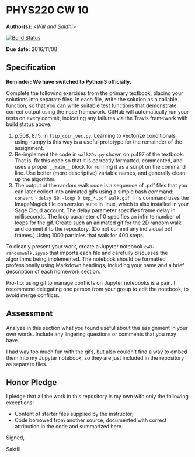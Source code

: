 # PHYS220 CW 10 

**Author(s):** _\<Will and Sakthi\>_

[![Build Status](https://travis-ci.org/chapman-phys220-2016f/cw-10-saktill.svg?branch=master)](https://travis-ci.org/chapman-phys220-2016f/cw-10-saktill)

**Due date:** 2016/11/08

## Specification

**Reminder: We have switched to Python3 officially.**

Complete the following exercises from the primary textbook, placing your solutions into separate files. In each file, write the solution as a callable function, so that you can write suitable test functions that demonstrate correct output using the nose framework. GitHub will automatically run your tests on every commit, indicating any failures via the Travis framework with build status above.

1. p.508, 8.15, in ```flip_coin_vec.py```. Learning to vectorize conditionals using numpy is this way is a useful prototype for the remainder of the assignment.
1. Re-implement the code in ```walk2Dv.py``` shown on p.497 of the textbook. That is, fix this code so that it is correctly formatted, commented, and uses a proper ```__main__``` block for running it as a script on the command line. Use better (more descriptive) variable names, and generally clean up the algorithm.
1. The output of the random walk code is a sequence of .pdf files that you can later collect into animated gifs using a simple bash command: ```convert -delay 50 -loop 0 tmp_*.pdf walk.gif```  This command uses the ImageMagick file conversion suite in linux, which is also installed in your Sage Cloud account. The delay parameter specifies frame delay in milliseconds. The loop parameter of 0 specifies an infinite number of loops for the gif. Create such an animated gif for the 2D random walk and commit it to the repository. (Do not commit any individual pdf frames.) Using 1000 particles that walk for 400 steps.

To cleanly present your work, create a Jupyter notebook ```cw8-randomwalk.ipynb``` that imports each file and carefully discusses the algorithms being implemented. The notebook should be formatted professionally using Markdown headings, including your name and a brief description of each homework section. 

Pro-tip: using git to manage conflicts on Jupyter notebooks is a pain. I recommend delegating one person from your group to edit the notebook, to avoid merge conflicts.

## Assessment

Analyze in this section what you found useful about this assignment in your own words. Include any lingering questions or comments that you may have.

I had way too much fun with the gifs, but also couldn't find a way to embed them into my Jupyter notebook, so they are just included in the repository as separate files.

## Honor Pledge

I pledge that all the work in this repository is my own with only the following exceptions:

* Content of starter files supplied by the instructor;
* Code borrowed from another source, documented with correct attribution in the code and summarized here.

Signed,

Saktill
